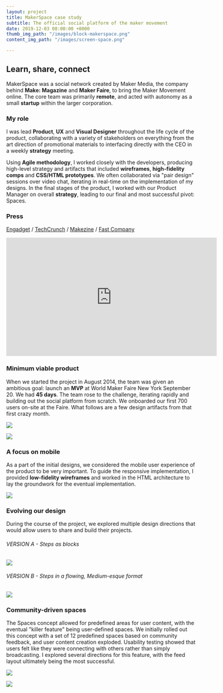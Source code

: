 ```yaml
---
layout: project
title: MakerSpace case study
subtitle: The official social platform of the maker movement
date: 2019-12-03 08:00:00 +0000
thumb_img_path: "/images/block-makerspace.png"
content_img_path: "/images/screen-space.png"

---
```

## Learn, share, connect

MakerSpace was a social network created by Maker Media, the company behind **Make: Magazine** and **Maker Faire**, to bring the Maker Movement online. The core team was primarily **remote**, and acted with autonomy as a small **startup** within the larger corporation.

### My role

I was lead **Product**, **UX** and **Visual Designer** throughout the life cycle of the product, collaborating with a variety of stakeholders on everything from the art direction of promotional materials to interfacing directly with the CEO in a weekly **strategy** meeting.

Using **Agile methodology**, I worked closely with the developers, producing high-level strategy and artifacts that included **wireframes**, **high-fidelity comps** and **CSS/HTML prototypes**. We often collaborated via "pair design" sessions over video chat, iterating in real-time on the implementation of my designs. In the final stages of the product, I worked with our Product Manager on overall **strategy**, leading to our final and most successful pivot: Spaces.

### Press

[Engadget](http://www.engadget.com/2015/05/12/make-makerspace-network/) / [TechCrunch](http://techcrunch.com/2015/05/12/maker-faire-goes-online-with-a-new-social-network-for-makers-called-makerspace/) / [Makezine](http://makezine.com/2015/04/29/welcome-to-makerspace/) / [Fast Company](http://www.fastcompany.com/3045505/maker-faire-founder-dale-dougherty-on-the-past-present-and-online-future-of-the-maker-moveme)

<iframe width="560" height="315" src="https://www.youtube.com/embed/A3xhnD2yjss" frameborder="0" allow="accelerometer; autoplay; encrypted-media; gyroscope; picture-in-picture" allowfullscreen></iframe>

### Minimum viable product

When we started the project in August 2014, the team was given an ambitious goal: launch an **MVP** at World Maker Faire New York September 20. We had **45 days**. The team rose to the challenge, iterating rapidly and building out the social platform from scratch. We onboarded our first 700 users on-site at the Faire. What follows are a few design artifacts from that first crazy month.

![](/images/screen-mvp-marketing.png)

![](/images/screen-mvp-profile.png)

### A focus on mobile

As a part of the initial designs, we considered the mobile user experience of the product to be very important. To guide the responsive implementation, I provided **low-fidelity wireframes** and worked in the HTML architecture to lay the groundwork for the eventual implementation.

![](/images/mock-responsive.png)

### Evolving our design

During the course of the project, we explored multiple design directions that would allow users to share and build their projects.

###### VERSION A - Steps as blocks

![](/images/screen-projectsteps.png)

###### VERSION B - Steps in a flowing, Medium-esque format

![](/images/screen-projectmedium.png)

### Community-driven spaces

The Spaces concept allowed for predefined areas for user content, with the eventual "killer feature" being user-defined spaces. We initially rolled out this concept with a set of 12 predefined spaces based on community feedback, and user content creation exploded. Usability testing showed that users felt like they were connecting with others rather than simply broadcasting. I explored several directions for this feature, with the feed layout ultimately being the most successful.

![](/images/screen-explore.png)

![](/images/screen-space-reddit.png)